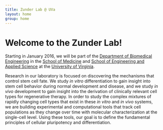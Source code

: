 ```yaml
---
title: Zunder Lab @ UVa
layout: home
group: home
---
```


# Welcome to the Zunder Lab!

Starting in January 2016, we will be part of the [Department of Biomedical Engineering](http://bme.virginia.edu/) in the [School of Medicine](http://www.medicine.virginia.edu/) and [School of Engineering and Applied Science](http://www.seas.virginia.edu/) at the [University of Virginia](http://www.virginia.edu/).

Research in our laboratory is focused on discovering the mechanisms that control stem cell fate. We study *in vitro* differentiation to gain insight into stem cell behavior during normal development and disease, and we study *in vivo* development to gain insight into the derivation of clinically relevant cell types for regenerative therapy. In order to study the complex mixtures of rapidly changing cell types that exist in these *in vitro* and *in vivo* systems, we are building experimental and computational tools that track cell populations as they change over time with molecular characterization at the single-cell level. Using these tools, our goal is to define the fundamental principles of cellular pluripotency and differentiation.